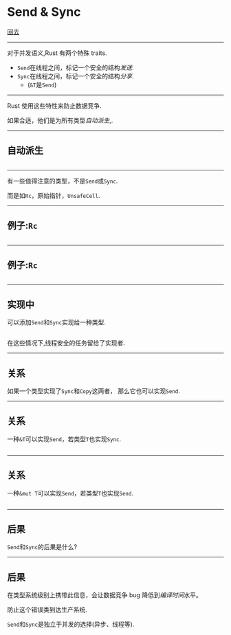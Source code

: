 # Send & Sync

[回去](toc/default.html)

---

对于并发语义,Rust 有两个特殊 traits.

- `Send`在线程之间，标记一个安全的结构*发送*.
- `Sync`在线程之间，标记一个安全的结构*分享*.
  - (`&T`是`Send`)

---

Rust 使用这些特性来防止数据竞争.

如果合适，他们是为所有类型*自动派生*,.

---

## 自动派生

<pre><code data-source="chapters/shared/code/send-and-sync/1.rs" data-trim="hljs rust" class="lang-rust"></code></pre>

---

有一些值得注意的类型，不是`Send`或`Sync`.

而是如`Rc`，原始指针，`UnsafeCell`.

---

## 例子:`Rc`

<pre><code data-source="chapters/shared/code/send-and-sync/2.rs" data-trim="hljs rust" class="lang-rust"></code></pre>

---

## 例子:`Rc`

<pre><code data-source="chapters/shared/code/send-and-sync/3.output" data-trim="hljs output"></code></pre>

---

## 实现中

可以添加`Send`和`Sync`实现给一种类型.

<pre><code data-source="chapters/shared/code/send-and-sync/4.rs" data-trim="hljs rust"></code></pre>

在这些情况下,线程安全的任务留给了实现者.

---

## 关系

如果一个类型实现了`Sync`和`Copy`这两者， 那么它也可以实现`Send`.

---

## 关系

一种`&T`可以实现`Send`，若类型`T`也实现`Sync`.

<pre><code data-source="chapters/shared/code/send-and-sync/5.rs" data-trim="hljs rust"></code></pre>

---

## 关系

一种`&mut T`可以实现`Send`，若类型`T`也实现`Send`.

<pre><code data-source="chapters/shared/code/send-and-sync/6.rs" data-trim="hljs rust"></code></pre>

---

## 后果

`Send`和`Sync`的后果是什么?

---

## 后果

在类型系统级别上携带此信息，会让数据竞争 bug 降低到*编译时间*水平。

防止这个错误类到达生产系统.

`Send`和`Sync`是独立于并发的选择(异步、线程等).
